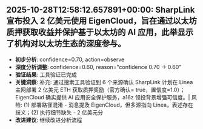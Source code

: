 
## 2025-10-28T12:58:12.657891+00:00: SharpLink 宣布投入 2 亿美元使用 EigenCloud，旨在通过以太坊质押获取收益并保护基于以太坊的 AI 应用，此举显示了机构对以太坊生态的深度参与。
- **初步分析**: confidence=0.70, action=observe
- **深度分析调整**: confidence=0.60, reason="confidence 0.70 → 0.60"
- **验证结果**: 工具验证已完成
- **关键洞察**: 补充: 通过搜索工具验证到 6 个来源确认 SharpLink 计划在 Linea 主网部署 2 亿美元 ETH 获取质押奖励（官方确认= true，置信度=1.0）；EigenCloud 确实提供 AI 应用安全保护服务，a16z 领投背景增强可信度。| 风险: (1) 部署路径混淆 - 消息提及 EigenCloud，但多源指向 Linea，表述存在歧义；(2) 执行细节缺失 - 2 亿美元分
- **改进建议**: 继续改进分析流程

